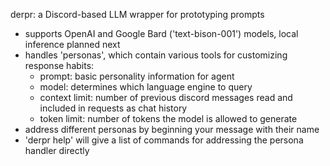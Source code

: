 derpr: a Discord-based LLM wrapper for prototyping prompts

- supports OpenAI and Google Bard ('text-bison-001') models, local inference planned next
- handles 'personas', which contain various tools for customizing response habits:
  - prompt: basic personality information for agent
  - model: determines which language engine to query
  - context limit: number of previous discord messages read and included in requests as chat history
  - token limit: number of tokens the model is allowed to generate
- address different personas by beginning your message with their name
- 'derpr help' will give a list of commands for addressing the persona handler directly
